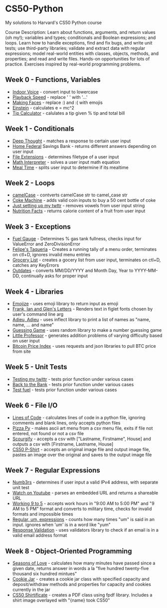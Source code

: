 # CS50-Python

My solutions to Harvard's CS50 Python course

Course Description: Learn about functions, arguments, and return values (oh my!); variables and types; conditionals and Boolean expressions; and loops. Learn how to handle exceptions, find and fix bugs, and write unit tests; use third-party libraries; validate and extract data with regular expressions; model real-world entities with classes, objects, methods, and properties; and read and write files. Hands-on opportunities for lots of practice. Exercises inspired by real-world programming problems.

## Week 0 - Functions, Variables

   - [Indoor Voice](https://github.com/peterhrncirik/CS50-Python/blob/main/Week%200%20-%20Functions%2C%20Variables/indoor.py) - convert input to lowercase
   - [Playback Speed](https://github.com/peterhrncirik/CS50-Python/blob/main/Week%200%20-%20Functions%2C%20Variables/playback.py) - replace ' ' with '...'
   - [Making Faces](https://github.com/peterhrncirik/CS50-Python/blob/main/Week%200%20-%20Functions%2C%20Variables/faces.py) - replace :) and :( with emojis
   - [Einstein](https://github.com/peterhrncirik/CS50-Python/blob/main/Week%200%20-%20Functions%2C%20Variables/einstein.py) - calculates e = mc^2
   - [Tip Calculator](https://github.com/peterhrncirik/CS50-Python/blob/main/Week%200%20-%20Functions%2C%20Variables/tip.py) - calulates a tip given % tip and total bill

## Week 1 - Conditionals

   - [Deep Thought](https://github.com/peterhrncirik/CS50-Python/blob/main/Week%201%20-%20Conditionals/deep.py) - matches a response to certain user input
   - [Home Federal](https://github.com/peterhrncirik/CS50-Python/blob/main/Week%201%20-%20Conditionals/bank.py) Savings Bank - returns different answers depending on user input
   - [File Extensions](https://github.com/peterhrncirik/CS50-Python/blob/main/Week%201%20-%20Conditionals/extensions.py) - determines filetype of a user input
   - [Math Interpreter](https://github.com/peterhrncirik/CS50-Python/blob/main/Week%201%20-%20Conditionals/interpreter.py) - solves a user input math equation
   - [Meal Time](https://github.com/peterhrncirik/CS50-Python/blob/main/Week%201%20-%20Conditionals/meal.py) - splits user input to determine if its mealtime

## Week 2 - Loops

   - [camelCase](https://github.com/peterhrncirik/CS50-Python/blob/main/Week%202%20-%20Loops/camel.py) - contverts camelCase str to camel_case str
   - [Coke Machine](https://github.com/peterhrncirik/CS50-Python/blob/main/Week%202%20-%20Loops/coke.py) - adds valid coin inputs to buy a 50 cent bottle of coke
   - [Just setting up my twttr](https://github.com/peterhrncirik/CS50-Python/blob/main/Week%202%20-%20Loops/twttr.py) - removes vowels from user input string
   - [Nutrition Facts](https://github.com/peterhrncirik/CS50-Python/blob/main/Week%202%20-%20Loops/nutrition.py) - returns calorie content of a fruit from user input

## Week 3 - Exceptions

   - [Fuel Gauge](https://github.com/peterhrncirik/CS50-Python/blob/main/Week%203%20-%20Exceptions/fuel.py) - Determines % gas tank fullness, checks input for ValueError and ZeroDivisionError
   - [Felipe's Taqueria](https://github.com/peterhrncirik/CS50-Python/blob/main/Week%203%20-%20Exceptions/taqueria.py) - Creates a running tally of a menu order, terminates on ctl+D, ignores invalid menu entries
   - [Grocery List](https://github.com/peterhrncirik/CS50-Python/blob/main/Week%203%20-%20Exceptions/grocery.py) - creates a gocery list from user input, terminates on ctl+D, catches any KeyErrors
   - [Outdates](https://github.com/peterhrncirik/CS50-Python/blob/main/Week%203%20-%20Exceptions/outdated.py) - converts MM/DD/YYYY and Month Day, Year to YYYY-MM-DD, continually asks for proper input

## Week 4 - Libraries

   - [Emojize](https://github.com/peterhrncirik/CS50-Python/blob/main/Week%204%20-%20Libraries/emojize.py) - uses emoji library to return input as emoji
   - [Frank, Ian and Glen's Letters](https://github.com/peterhrncirik/CS50-Python/blob/main/Week%204%20-%20Libraries/figlet.py) - Renders text in figlet fonts chosen by user's command line arg
   - [Adieu, Adieu](https://github.com/peterhrncirik/CS50-Python/blob/main/Week%204%20-%20Libraries/adieu.py) - uses inflect library to print a list of names as "name, name, ... and name"
   - [Guessing Game](https://github.com/peterhrncirik/CS50-Python/blob/main/Week%204%20-%20Libraries/game.py) - uses random library to make a number guessing game
   - [Little Professor](https://github.com/peterhrncirik/CS50-Python/blob/main/Week%204%20-%20Libraries/professor.py) - generates addition problems of varying difficulty based on user input
   - [Bitcoin Price Index](https://github.com/peterhrncirik/CS50-Python/blob/main/Week%204%20-%20Libraries/bitcoin.py) - uses requests and json libraries to pull BTC price from site

## Week 5 - Unit Tests

   - [Testing my twittr](https://github.com/peterhrncirik/CS50-Python/tree/main/Week%205%20-%20Unit%20Tests/test_twttr) - tests prior function under various cases
   - [Back to the Bank](https://github.com/peterhrncirik/CS50-Python/tree/main/Week%205%20-%20Unit%20Tests/test_bank) - tests prior function under various cases
   - [Test fuel](https://github.com/peterhrncirik/CS50-Python/tree/main/Week%205%20-%20Unit%20Tests/test_fuel) - tests prior function under various cases
   
## Week 6 - File I/O

   - [Lines of Code](https://github.com/peterhrncirik/CS50-Python/blob/main/Week%206%20-%20File%20IO/lines.py) - calculates lines of code in a python file, ignoring comments and blank lines, only accepts python files
   - [Pizza Py](https://github.com/peterhrncirik/CS50-Python/blob/main/Week%206%20-%20File%20IO/pizza.py) - makes ascii art menu from a csv menu file, exits if file not entered, not found or not a csv file
   - [Scourgify](https://github.com/peterhrncirik/CS50-Python/blob/main/Week%206%20-%20File%20IO/scourgify.py) - accepts a csv with ["Lastname, Firstname", House] and outputs a csv with [Firstname, Lastname, House]
   - [CS50 P-Shirt](https://github.com/peterhrncirik/CS50-Python/blob/main/Week%206%20-%20File%20IO/shirt.py) - accepts an original image file and output image file, pastes an image over the original and saves to the output image file

## Week 7 - Regular Expressions

   - [Numb3rs](https://github.com/peterhrncirik/CS50-Python/tree/main/Week%207%20-%20Regular%20Expressions/numb3rs) - determines if user input a valid IPv4 address, with separate unit test
   - [Watch on Youtube](https://github.com/peterhrncirik/CS50-Python/tree/main/Week%207%20-%20Regular%20Expressions/watch) - parses an embedded URL and returns a shareable URL
   - [Working 9 to 5](https://github.com/peterhrncirik/CS50-Python/tree/main/Week%207%20-%20Regular%20Expressions/working) - accepts work hours in "9:00 AM to 5:00 PM" and "9 AM to 5 PM" format and converts to military time, checks for invalid formats and impossible times
   - [Regular, um, expressions](https://github.com/peterhrncirik/CS50-Python/tree/main/Week%207%20-%20Regular%20Expressions/um) - counts how many times "um" is said in an input. ignores when 'um' is in a word like "yum"
   - [Response Validation](https://github.com/peterhrncirik/CS50-Python/tree/main/Week%207%20-%20Regular%20Expressions/response) - uses validators library to check if an email is in a valid email address format

## Week 8 - Object-Oriented Programming

   - [Seasons of Love](https://github.com/peterhrncirik/CS50-Python/tree/main/Week%208%20-%20OOP/seasons) - calculates how many minutes have passed since a given date, returns answer in words a la "five hundred twenty-five thousand six hundred mintues"
   - [Cookie Jar](https://github.com/peterhrncirik/CS50-Python/tree/main/Week%208%20-%20OOP/Cookie%20Jar) - creates a cookie jar class with specified capacity and deposit/withdraw methods and properties for capacity and cookies currently in the jar
   - [CS50 Shirtificate](https://github.com/peterhrncirik/CS50-Python/tree/main/Week%208%20-%20OOP/shirtificate) - creates a PDF class using fpdf library. Includes a shirt image overlayed with "{name} took CS50"
